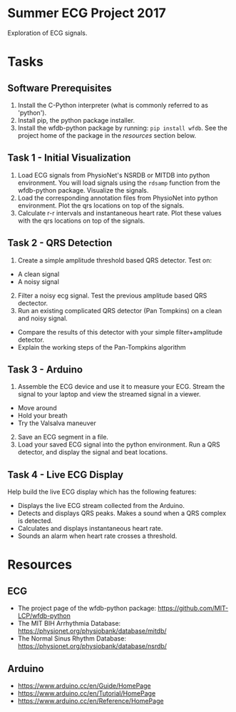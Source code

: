 # Summer ECG Project 2017

Exploration of ECG signals. 

# Tasks

## Software Prerequisites

1. Install the C-Python interpreter (what is commonly referred to as 'python').
2. Install pip, the python package installer.
3. Install the wfdb-python package by running: `pip install wfdb`. See the project home of the package in the *resources* section below.

## Task 1 - Initial Visualization

1. Load ECG signals from PhysioNet's NSRDB or MITDB into python environment. You will load signals using the `rdsamp` function from the wfdb-python package. Visualize the signals.
2. Load the corresponding annotation files from PhysioNet into python environment. Plot the qrs locations on top of the signals.
3. Calculate r-r intervals and instantaneous heart rate. Plot these values with the qrs locations on top of the signals.

## Task 2 - QRS Detection

1. Create a simple amplitude threshold based QRS detector. Test on:
  - A clean signal
  - A noisy signal
2. Filter a noisy ecg signal. Test the previous amplitude based QRS dectector.
3. Run an existing complicated QRS detector (Pan Tompkins) on a clean and noisy signal. 
  - Compare the results of this detector with your simple filter+amplitude detector.
  - Explain the working steps of the Pan-Tompkins algorithm

## Task 3 - Arduino

1. Assemble the ECG device and use it to measure your ECG. Stream the signal to your laptop and view the streamed signal in a viewer.
  - Move around
  - Hold your breath
  - Try the Valsalva maneuver
2. Save an ECG segment in a file.
2. Load your saved ECG signal into the python environment. Run a QRS detector, and display the signal and beat locations.

## Task 4 - Live ECG Display

Help build the live ECG display which has the following features:
- Displays the live ECG stream collected from the Arduino.
- Detects and displays QRS peaks. Makes a sound when a QRS complex is detected.
- Calculates and displays instantaneous heart rate.
- Sounds an alarm when heart rate crosses a threshold.

# Resources

## ECG

- The project page of the wfdb-python package: https://github.com/MIT-LCP/wfdb-python
- The MIT BIH Arrhythmia Database: https://physionet.org/physiobank/database/mitdb/
- The Normal Sinus Rhythm Database: https://physionet.org/physiobank/database/nsrdb/

## Arduino

- https://www.arduino.cc/en/Guide/HomePage
- https://www.arduino.cc/en/Tutorial/HomePage
- https://www.arduino.cc/en/Reference/HomePage


